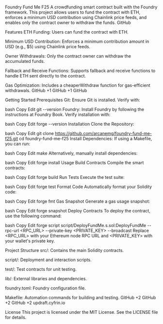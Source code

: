 Foundry Fund Me F25
A crowdfunding smart contract built with the Foundry framework. This project allows users to fund the contract with ETH, enforces a minimum USD contribution using Chainlink price feeds, and enables only the contract owner to withdraw the funds.
GitHub

Features
ETH Funding: Users can fund the contract with ETH.

Minimum USD Contribution: Enforces a minimum contribution amount in USD (e.g., $5) using Chainlink price feeds.

Owner Withdrawals: Only the contract owner can withdraw the accumulated funds.

Fallback and Receive Functions: Supports fallback and receive functions to handle ETH sent directly to the contract.

Gas Optimization: Includes a cheaperWithdraw function for gas-efficient withdrawals.
GitHub
+1
GitHub
+1
GitHub

Getting Started
Prerequisites
Git: Ensure Git is installed. Verify with:

bash
Copy
Edit
git --version
Foundry: Install Foundry by following the instructions at Foundry Book. Verify installation with:

bash
Copy
Edit
forge --version
Installation
Clone the Repository:

bash
Copy
Edit
git clone https://github.com/arcanemg/foundry-fund-me-f25.git
cd foundry-fund-me-f25
Install Dependencies:
If using a Makefile, you can run:

bash
Copy
Edit
make
Alternatively, manually install dependencies:

bash
Copy
Edit
forge install
Usage
Build Contracts
Compile the smart contracts:

bash
Copy
Edit
forge build
Run Tests
Execute the test suite:

bash
Copy
Edit
forge test
Format Code
Automatically format your Solidity code:

bash
Copy
Edit
forge fmt
Gas Snapshot
Generate a gas usage snapshot:

bash
Copy
Edit
forge snapshot
Deploy Contracts
To deploy the contract, use the following command:

bash
Copy
Edit
forge script script/DeployFundMe.s.sol:DeployFundMe --rpc-url <RPC_URL> --private-key <PRIVATE_KEY> --broadcast
Replace <RPC_URL> with your Ethereum node RPC URL and <PRIVATE_KEY> with your wallet's private key.

Project Structure
src/: Contains the main Solidity contracts.

script/: Deployment and interaction scripts.

test/: Test contracts for unit testing.

lib/: External libraries and dependencies.

foundry.toml: Foundry configuration file.

Makefile: Automation commands for building and testing.
GitHub
+2
GitHub
+2
GitHub
+2
updraft.cyfrin.io

License
This project is licensed under the MIT License. See the LICENSE file for details.

